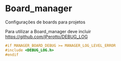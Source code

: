# Board_manager
Configurações de boards para projetos

Para utilizar a Board_manager deve incluir https://github.com/jPerotto/DEBUG_LOG
```c++
#if MANAGER_BOARD_DEBUG >= MANAGER_LOG_LEVEL_ERROR
#include <DEBUG_LOG.h>
#endif
```
